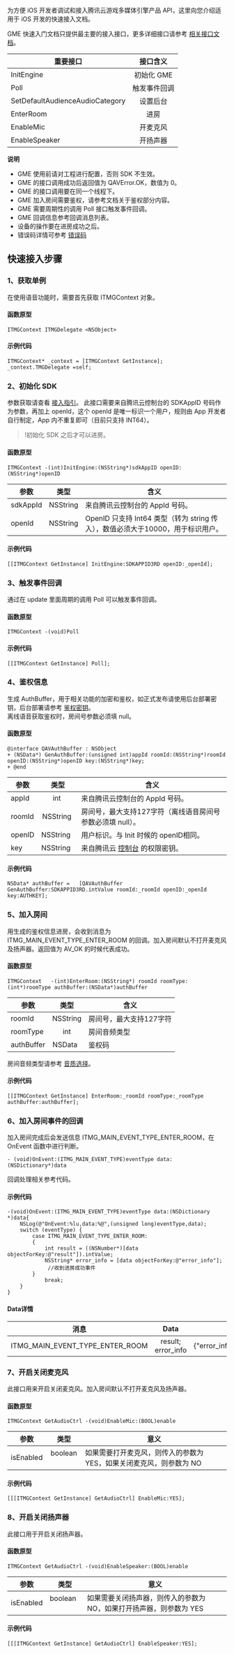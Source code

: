 为方便 iOS 开发者调试和接入腾讯云游戏多媒体引擎产品 API，这里向您介绍适用于 iOS 开发的快速接入文档。

GME 快速入门文档只提供最主要的接入接口，更多详细接口请参考 [相关接口文档](https://cloud.tencent.com/document/product/607/15221)。


|重要接口     | 接口含义|
| ------------- |:-------------:|
|InitEngine    				       	|初始化 GME 	|
|Poll    		|触发事件回调	|
|SetDefaultAudienceAudioCategory 	|设置后台|
|EnterRoom	 	|进房  		|
|EnableMic	 	|开麦克风 	|
|EnableSpeaker		|开扬声器 	|

**说明**
- GME 使用前请对工程进行配置，否则 SDK 不生效。
- GME 的接口调用成功后返回值为 QAVError.OK，数值为 0。
- GME 的接口调用要在同一个线程下。
- GME 加入房间需要鉴权，请参考文档关于鉴权部分内容。
- GME 需要周期性的调用 Poll 接口触发事件回调。
- GME 回调信息参考回调消息列表。
- 设备的操作要在进房成功之后。
- 错误码详情可参考 [错误码](https://cloud.tencent.com/document/product/607/15173)


## 快速接入步骤
### 1、获取单例
在使用语音功能时，需要首先获取 ITMGContext 对象。

####  函数原型 

```
ITMGContext ITMGDelegate <NSObject>
```
####  示例代码  

```
ITMGContext* _context = [ITMGContext GetInstance];
_context.TMGDelegate =self;
```



### 2、初始化 SDK
参数获取请查看 [接入指引](https://cloud.tencent.com/document/product/607/10782)。
此接口需要来自腾讯云控制台的 SDKAppID 号码作为参数，再加上 openId，这个 openId 是唯一标识一个用户，规则由 App 开发者自行制定，App 内不重复即可（目前只支持 INT64）。
>!初始化 SDK 之后才可以进房。
####  函数原型

```
ITMGContext -(int)InitEngine:(NSString*)sdkAppID openID:(NSString*)openID
```

|参数     | 类型         |含义|
| ------------- |:-------------:|-------------|
| sdkAppId    	|NSString  |来自腾讯云控制台的 AppId 号码。				|
| openId    		|NSString  |OpenID 只支持 Int64 类型（转为 string 传入），数值必须大于10000，用于标识用户。 |


####  示例代码 

```
[[ITMGContext GetInstance] InitEngine:SDKAPPID3RD openID:_openId];
```

### 3、触发事件回调
通过在 update 里面周期的调用 Poll 可以触发事件回调。
####  函数原型

```
ITMGContext -(void)Poll
```
####  示例代码
```
[[ITMGContext GetInstance] Poll];
```

### 4、鉴权信息
生成 AuthBuffer，用于相关功能的加密和鉴权，如正式发布请使用后台部署密钥，后台部署请参考 [鉴权密钥](https://cloud.tencent.com/document/product/607/12218)。    
离线语音获取鉴权时，房间号参数必须填 null。

#### 函数原型
```
@interface QAVAuthBuffer : NSObject
+ (NSData*) GenAuthBuffer:(unsigned int)appId roomId:(NSString*)roomId openID:(NSString*)openID key:(NSString*)key;
+ @end
```
|参数     | 类型         |含义|
| ------------- |:-------------:|-------------|
| appId    		|int   		|来自腾讯云控制台的 AppId 号码。		|
| roomId    		|NSString  	|房间号，最大支持127字符（离线语音房间号参数必须填 null）。	|
| openID  		|NSString    	|用户标识。与 Init 时候的 openID相同。								|
| key    			|NSString    	|来自腾讯云 [控制台](https://console.cloud.tencent.com/gamegme) 的权限密钥。					|


####  示例代码  
```
NSData* authBuffer =   [QAVAuthBuffer GenAuthBuffer:SDKAPPID3RD.intValue roomId:_roomId openID:_openId key:AUTHKEY];
```
### 5、加入房间
用生成的鉴权信息进房，会收到消息为 ITMG_MAIN_EVENT_TYPE_ENTER_ROOM 的回调。加入房间默认不打开麦克风及扬声器。返回值为 AV_OK 的时候代表成功。
####  函数原型
```
ITMGContext   -(int)EnterRoom:(NSString*) roomId roomType:(int*)roomType authBuffer:(NSData*)authBuffer
```
|参数     | 类型         |含义|
| ------------- |:-------------:|-------------|
| roomId 	|NSString		|房间号，最大支持127字符|
| roomType 		|int			|房间音频类型		|
| authBuffer    	|NSData    	|鉴权码						|

房间音频类型请参考 [音质选择](https://cloud.tencent.com/document/product/607/18522)。


####  示例代码  
```
[[ITMGContext GetInstance] EnterRoom:_roomId roomType:_roomType authBuffer:authBuffer];
```

### 6、加入房间事件的回调
加入房间完成后会发送信息 ITMG_MAIN_EVENT_TYPE_ENTER_ROOM，在 OnEvent 函数中进行判断。

```
- (void)OnEvent:(ITMG_MAIN_EVENT_TYPE)eventType data:(NSDictionary*)data
```
回调处理相关参考代码。
####  示例代码  
```
-(void)OnEvent:(ITMG_MAIN_EVENT_TYPE)eventType data:(NSDictionary *)data{
    NSLog(@"OnEvent:%lu,data:%@",(unsigned long)eventType,data);
    switch (eventType) {
        case ITMG_MAIN_EVENT_TYPE_ENTER_ROOM:
        {
            int result = ((NSNumber*)[data objectForKey:@"result"]).intValue;
            NSString* error_info = [data objectForKey:@"error_info"];
           	 //收到进房成功事件
        }
            break;
	}
}
```

#### Data详情
|消息     | Data         |例子|
| ------------- |:-------------:|------------- |
| ITMG_MAIN_EVENT_TYPE_ENTER_ROOM    				|result; error_info					|{"error_info":"","result":0}|


### 7、开启关闭麦克风
此接口用来开启关闭麦克风。加入房间默认不打开麦克风及扬声器。

####  函数原型  
```
ITMGContext GetAudioCtrl -(void)EnableMic:(BOOL)enable
```
|参数     | 类型         |意义|
| ------------- |:-------------:|-------------|
| isEnabled    |boolean     |如果需要打开麦克风，则传入的参数为 YES，如果关闭麦克风，则参数为 NO|

####  示例代码  
```
[[[ITMGContext GetInstance] GetAudioCtrl] EnableMic:YES];
```


### 8、开启关闭扬声器
此接口用于开启关闭扬声器。

####  函数原型  
```
ITMGContext GetAudioCtrl -(void)EnableSpeaker:(BOOL)enable
```
|参数     | 类型         |意义|
| ------------- |:-------------:|-------------|
| isEnabled    |boolean       |如果需要关闭扬声器，则传入的参数为 NO，如果打开扬声器，则参数为 YES|

####  示例代码  
```
[[[ITMGContext GetInstance] GetAudioCtrl] EnableSpeaker:YES];
```


